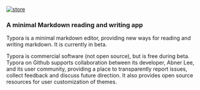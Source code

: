 [![store](https://snapcraft.io/static/images/badges/en/snap-store-black.svg)](https://snapcraft.io/typora)

### A minimal Markdown reading and writing app

Typora is a minimal markdown editor, providing new ways for reading and writing
markdown. It is currently in beta.

Typora is commercial software (not open source), but is free during beta.
Typora on Github supports collaboration between its developer, Abner Lee, and
its user community, providing a place to transparently report issues, collect
feedback and discuss future direction. It also provides open source resources
for user customization of themes.



